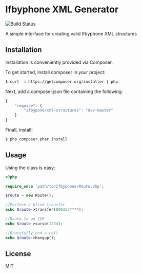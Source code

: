Ifbyphone XML Generator
=======================

[![Build Status](https://travis-ci.org/Opus1no2/Ifbyphone-XML-Responses.png)](https://travis-ci.org/Opus1no2/Ifbyphone-XML-Responses)
 
A simple interface for creating valid Ifbyphone XML structures

Installation
------------

Installation is conveniently provided via Composer.

To get started, install composer in your project:

```sh
$ curl -s https://getcomposer.org/installer | php
```

Next, add a composer.json file containing the following:

```js
}
    "require": {
        "ifbypone/xml-structures": "dev-master"
    }
}
```

Finall, install!

```sh
$ php composer.phar install
```

Usage
-----

Using the class is easy:

``` php
<?php

require_once 'path/to/Ifbyphone/Route.php';

$route = new Route();

//Perform a blind transfer
echo $route->transfer(800357****);

//Route to an IVR
echo $route->survo(1234);

//Gracefully end a call
echo $route->hangup();

```

License
--------
MIT
